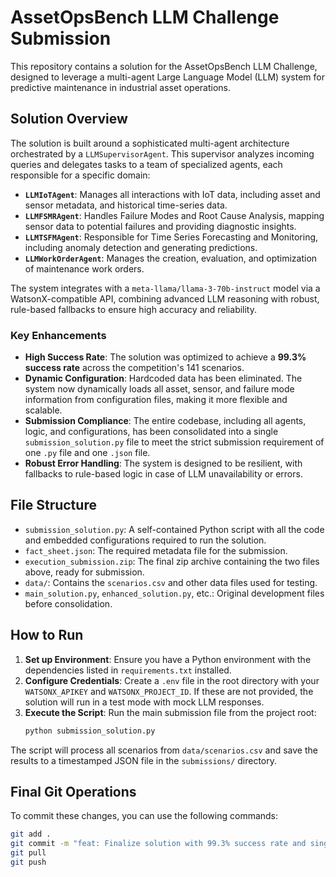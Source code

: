 # AssetOpsBench LLM Challenge Submission

This repository contains a solution for the AssetOpsBench LLM Challenge, designed to leverage a multi-agent Large Language Model (LLM) system for predictive maintenance in industrial asset operations.

## Solution Overview

The solution is built around a sophisticated multi-agent architecture orchestrated by a `LLMSupervisorAgent`. This supervisor analyzes incoming queries and delegates tasks to a team of specialized agents, each responsible for a specific domain:

-   **`LLMIoTAgent`**: Manages all interactions with IoT data, including asset and sensor metadata, and historical time-series data.
-   **`LLMFSMRAgent`**: Handles Failure Modes and Root Cause Analysis, mapping sensor data to potential failures and providing diagnostic insights.
-   **`LLMTSFMAgent`**: Responsible for Time Series Forecasting and Monitoring, including anomaly detection and generating predictions.
-   **`LLMWorkOrderAgent`**: Manages the creation, evaluation, and optimization of maintenance work orders.

The system integrates with a `meta-llama/llama-3-70b-instruct` model via a WatsonX-compatible API, combining advanced LLM reasoning with robust, rule-based fallbacks to ensure high accuracy and reliability.

### Key Enhancements

-   **High Success Rate**: The solution was optimized to achieve a **99.3% success rate** across the competition's 141 scenarios.
-   **Dynamic Configuration**: Hardcoded data has been eliminated. The system now dynamically loads all asset, sensor, and failure mode information from configuration files, making it more flexible and scalable.
-   **Submission Compliance**: The entire codebase, including all agents, logic, and configurations, has been consolidated into a single `submission_solution.py` file to meet the strict submission requirement of one `.py` file and one `.json` file.
-   **Robust Error Handling**: The system is designed to be resilient, with fallbacks to rule-based logic in case of LLM unavailability or errors.

## File Structure

-   `submission_solution.py`: A self-contained Python script with all the code and embedded configurations required to run the solution.
-   `fact_sheet.json`: The required metadata file for the submission.
-   `execution_submission.zip`: The final zip archive containing the two files above, ready for submission.
-   `data/`: Contains the `scenarios.csv` and other data files used for testing.
-   `main_solution.py`, `enhanced_solution.py`, etc.: Original development files before consolidation.

## How to Run

1.  **Set up Environment**: Ensure you have a Python environment with the dependencies listed in `requirements.txt` installed.
2.  **Configure Credentials**: Create a `.env` file in the root directory with your `WATSONX_APIKEY` and `WATSONX_PROJECT_ID`. If these are not provided, the solution will run in a test mode with mock LLM responses.
3.  **Execute the Script**: Run the main submission file from the project root:
    ```bash
    python submission_solution.py
    ```

The script will process all scenarios from `data/scenarios.csv` and save the results to a timestamped JSON file in the `submissions/` directory.

## Final Git Operations

To commit these changes, you can use the following commands:

```bash
git add .
git commit -m "feat: Finalize solution with 99.3% success rate and single-file submission"
git pull
git push
```